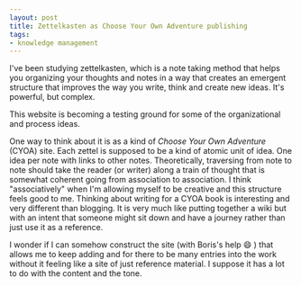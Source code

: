 ```yaml
---
layout: post
title: Zettelkasten as Choose Your Own Adventure publishing
tags:
- knowledge management
---
```

I've been studying zettelkasten, which is a note taking method that helps you organizing your thoughts and notes in a way that creates an emergent structure that improves the way you write, think and create new ideas. It's powerful, but complex.

This website is becoming a testing ground for some of the organizational and process ideas.

One way to think about it is as a kind of *Choose Your Own Adventure* (CYOA) site. Each zettel is supposed to be a kind of atomic unit of idea. One idea per note with links to other notes. Theoretically, traversing from note to note should take the reader (or writer) along a train of thought that is somewhat coherent going from association to association. I think "associatively" when I'm allowing myself to be creative and this structure feels good to me. Thinking about writing for a CYOA book is interesting and very different than blogging. It is very much like putting together a wiki but with an intent that someone might sit down and have a journey rather than just use it as a reference.

I wonder if I can somehow construct the site (with Boris's help 😄 ) that allows me to keep adding and for there to be many entries into the work without it feeling like a site of just reference material. I suppose it has a lot to do with the content and the tone.